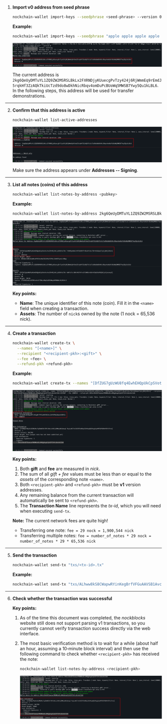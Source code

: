 1. **Import v0 address from seed phrase**
   ```bash
   nockchain-wallet import-keys --seedphrase <seed-phrase> --version 0
   ```

   **Example:**
   ```bash
   nockchain-wallet import-keys --seedphrase "apple apple apple apple apple apple apple apple apple apple apple apple apple apple apple apple apple apple apple apple apple apple apple apple" --version 0
   ```

   ![import-v0](./import-v0.png)

   The current address is
   `2kg6QeUyDMTuYL1ZQ9ZW2MSRSLBkLx2FXRNDjyKUuecgPvTzy424j6RjWmmEq9rEmdJ5rqkHf3ZzAQkTkiUcTzd9do8wDkhNicRbqv4omDuPcBUoWq5MWSB7Ywy5Qu1kLBL6`.
   In the following steps, this address will be used for transfer demonstrations.

---

2. **Confirm that this address is active**
   ```bash
   nockchain-wallet list-active-addresses
   ```

   ![list active v0 address](list-active-v0-address.png)

   Make sure the address appears under **Addresses -- Signing**.

---

3. **List all notes (coins) of this address**
   ```bash
   nockchain-wallet list-notes-by-address <pubkey>
   ```

   **Example:**
   ```bash
   nockchain-wallet list-notes-by-address 2kg6QeUyDMTuYL1ZQ9ZW2MSRSLBkLx2FXRNDjyKUuecgPvTzy424j6RjWmmEq9rEmdJ5rqkHf3ZzAQkTkiUcTzd9do8wDkhNicRbqv4omDuPcBUoWq5MWSB7Ywy5Qu1kLBL6
   ```

   ![list notes by v0 address](list-notes-by-v0-address.png)

   **Key points:**
   - **Name**: The unique identifier of this note (coin). Fill it in the `<name>` field when creating a transaction.
   - **Assets**: The number of `nick`s owned by the note (1 nock = 65,536 nick).

---

4. **Create a transaction**
   ```bash
   nockchain-wallet create-tx \
     --names "[<name>]" \
     --recipient "<recipient-pkh>:<gift>" \
     --fee <fee> \
     --refund-pkh <refund-pkh>
   ```

   **Example:**
   ```bash
   nockchain-wallet create-tx --names "[DfZUG7gUzWU8fq4EwhEHQpUkCpSVothcrbvZ9rN5jhXLjzDSKYo17bt 7r8H91pXAb1rXF5SU9Xffr46vAYiDcLTBrFmSG6yb17yUjjBHjS2KLh]" --recipient "DHEeLKDm3B76oweumfWKWWsmDLoRNQgDogdLQeG97CK4ts8esHzCGU6:655360" --fee 1900544 --refund-pkh DHEeLKDm3B76oweumfWKWWsmDLoRNQgDogdLQeG97CK4ts8esHzCGU6
   ```

   ![create v0 to v1 tx](create-tx-v0-v1.png)

   **Key points:**
   1. Both **gift** and **fee** are measured in *nick*.
   2. The sum of all *gift + fee* values must be less than or equal to the *assets* of the corresponding note `<name>`.
   3. Both `<recipient-pkh>` and `<refund-pkh>` must be **v1** version addresses.
   4. Any remaining balance from the current transaction will automatically be sent to `<refund-pkh>`.
   5. The **Transaction Name** line represents the *tx-id*, which you will need when executing `send-tx`.

   **Note:**
   The current network fees are quite high!
   - Transferring one note: `fee = 29 nock = 1,900,544 nick`
   - Transferring multiple notes:
     `fee = number_of_notes * 29 nock = number_of_notes * 29 * 65,536 nick`

---

5. **Send the transaction**
   ```bash
   nockchain-wallet send-tx "txs/<tx-id>.tx"
   ```

   **Example:**
   ```bash
   nockchain-wallet send-tx "txs/ALhww8kS8CWapwRYinKegBrfVFGuAAVSB1AvcZmYUFWuZApws4k8Sure.tx
   ```
---

6. **Check whether the transaction was successful**

   **Key points:**  
   1. As of the time this document was completed, the *nockblocks* website still does not support parsing v1 transactions, so you currently cannot verify transaction success directly via the web interface.  
   2. The most basic verification method is to wait for a while (about half an hour, assuming a 10‑minute block interval) and then use the following command to check whether `<recipient-pkh>` has received the note:  
      ```bash
      nockchain-wallet list-notes-by-address <recipient-pkh>
      ```
   
      ![check list notes](list-notes-by-v1-address.png)
